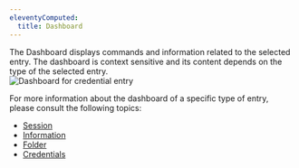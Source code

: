 ```yaml
---
eleventyComputed:
  title: Dashboard
---
```

The Dashboard displays commands and information related to the selected entry. The dashboard is context sensitive and its content depends on the type of the selected entry.  
![Dashboard for credential entry](https://webdevolutions.azureedge.net/docs/en/rdm/mac/clip6010.png) 

For more information about the dashboard of a specific type of entry, please consult the following topics:  

* [Session](/rdm/mac/user-interface/content-area/dashboard/session/) 
* [Information](/rdm/mac/user-interface/content-area/dashboard/information/) 
* [Folder](/rdm/mac/user-interface/content-area/dashboard/folder/) 
* [Credentials](/rdm/mac/user-interface/content-area/dashboard/credentials/) 
